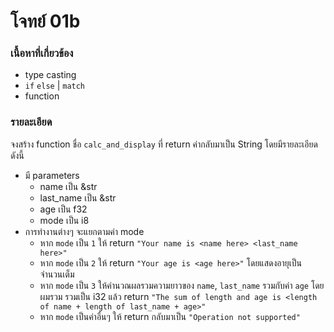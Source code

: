 # โจทย์ 01b
### เนื้อหาที่เกี่ยวข้อง
- type casting
- `if` `else` | `match`
- function

### รายละเอียด
จงสร้าง function ชื่อ `calc_and_display` ที่ return ค่ากลับมาเป็น String โดยมีรายละเอียดดังนี้
- มี parameters
    - name เป็น &str
    - last_name เป็น &str
    - age เป็น f32
    - mode เป็น i8
- การทำงานต่างๆ จะแยกตามค่า mode
    - หาก `mode` เป็น `1` ให้ return `"Your name is <name here> <last_name here>"`
    - หาก `mode` เป็น `2` ให้ return `"Your age is <age here>"` โดยแสดงอายุเป็นจำนวนเต็ม
    - หาก `mode` เป็น `3` ให้คำนวณผลรวมความยาวของ `name`, `last_name` รวมกับค่า `age` โดยผมรวม รวมเป็น i32 แล้ว return `"The sum of length and age is <length of name + length of last_name + age>"`
    - หาก `mode` เป็นค่าอื่นๆ ให้ return กลับมาเป็น `"Operation not supported"`